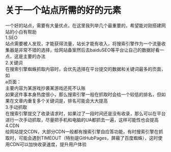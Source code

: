 # 关于一个站点所需的好的元素
一个好的站点，需要有大量优点，在这里我列举几个最重要的，希望能对刚搭建网站的小白有帮助<br/>
1.SEO<br/>
站点需要被人发现，才能获得流量，站长才能有收入，将搜索引擎作为一个流量收集器是非常不错的选择，给网站备案然后去baiduSEO等平台让自己的数据好看一点，这是主要的办法<br/>
2.关键词<br/>
在搜索引擎蜘蛛抓取内容时，会优先选择在平台提交的数据和关键词最多的页面，如<br/>
a页面：<br/>
主要内容为某游戏抄袭某游戏还死不认账<br/>
如果这件事本身热度很小，那么搜索引擎一般在抓取时会给一个较低的排名，但如果在文章内重复多个关键词是，排名可能会大大提高<br/>
3.手动抓取<br/>
在搜索引擎提交了收录请求时，如果过了一段时间还是没有收录，那么可以在平台进行一次手动抓取，尽量把手机和电脑的UA都抓去一遍，这样可能性也会提高<br/>
4.CDN<br/>
给网站提交CDN，大部分CDN一般都有搜索引擎自应答功能，有时搜索引擎在抓取时，可能会遇到TIMEOUT（特别是GitHubPages，屏蔽了百度蜘蛛），这时使用CDN可以加快收录速度，提升用户体验<br/>
